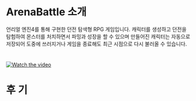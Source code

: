 # ArenaBattle 소개
언리얼 엔진4를 통해 구현한 던전 탐색형 RPG 게임입니다. 
캐릭터를 생성하고 던전을 탐험하여 몬스터를 처치하면서 파밍과 성장을 할 수 있으며
만들어진 캐릭터는 자동으로 저장되어 도중에 쓰러지거나 게임을 종료해도 최근 시점으로 다시 불러올 수 있습니다. 

# 

[![Watch the video](https://user-images.githubusercontent.com/55690757/98576455-e6d94100-22fd-11eb-85af-dcca5b4f5b3b.jpg)](https://youtu.be/2fokFcRp5Jk)




# 후 기

